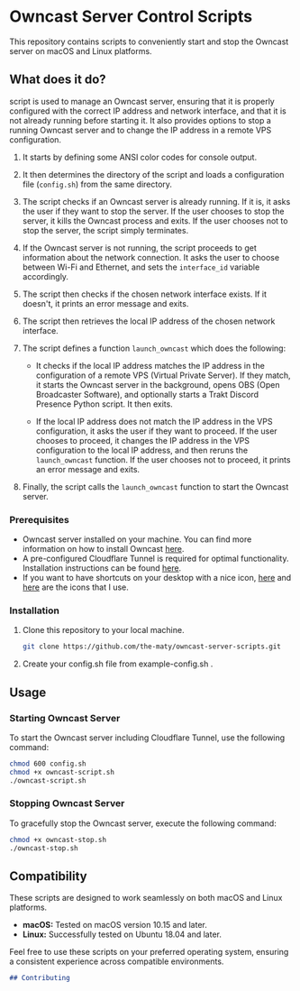 # Owncast Server Control Scripts

This repository contains scripts to conveniently start and stop the Owncast server on macOS and Linux platforms.

## What does it do?
script is used to manage an Owncast server, ensuring that it is properly configured with the correct IP address and network interface, and that it is not already running before starting it. It also provides options to stop a running Owncast server and to change the IP address in a remote VPS configuration.

1. It starts by defining some ANSI color codes for console output.

2. It then determines the directory of the script and loads a configuration file (`config.sh`) from the same directory.

3. The script checks if an Owncast server is already running. If it is, it asks the user if they want to stop the server. If the user chooses to stop the server, it kills the Owncast process and exits. If the user chooses not to stop the server, the script simply terminates.

4. If the Owncast server is not running, the script proceeds to get information about the network connection. It asks the user to choose between Wi-Fi and Ethernet, and sets the `interface_id` variable accordingly.

5. The script then checks if the chosen network interface exists. If it doesn't, it prints an error message and exits.

6. The script then retrieves the local IP address of the chosen network interface.

7. The script defines a function `launch_owncast` which does the following:

   - It checks if the local IP address matches the IP address in the configuration of a remote VPS (Virtual Private Server). If they match, it starts the Owncast server in the background, opens OBS (Open Broadcaster Software), and optionally starts a Trakt Discord Presence Python script. It then exits.
   
   - If the local IP address does not match the IP address in the VPS configuration, it asks the user if they want to proceed. If the user chooses to proceed, it changes the IP address in the VPS configuration to the local IP address, and then reruns the `launch_owncast` function. If the user chooses not to proceed, it prints an error message and exits.

8. Finally, the script calls the `launch_owncast` function to start the Owncast server.

### Prerequisites

- Owncast server installed on your machine. You can find more information on how to install Owncast [here](https://owncast.online/docs/).
- A pre-configured Cloudflare Tunnel is required for optimal functionality. Installation instructions can be found [here](https://www.linkedin.com/pulse/cloudflare-tunnel-setup-docker-christian-rune).
- If you want to have shortcuts on your desktop with a nice icon, [here](https://www.iconfinder.com/icons/103344/stop_server_icon) and [here](https://www.iconfinder.com/icons/103341/run_server_icon) are the icons that I use.

### Installation

1. Clone this repository to your local machine.

   ```bash
   git clone https://github.com/the-maty/owncast-server-scripts.git
   ```

2. Create your config.sh file from example-config.sh .

## Usage

### Starting Owncast Server

To start the Owncast server including Cloudflare Tunnel, use the following command:

```bash
chmod 600 config.sh
chmod +x owncast-script.sh
./owncast-script.sh
```
### Stopping Owncast Server

To gracefully stop the Owncast server, execute the following command:

```bash
chmod +x owncast-stop.sh
./owncast-stop.sh
```

## Compatibility

These scripts are designed to work seamlessly on both macOS and Linux platforms.

- **macOS:** Tested on macOS version 10.15 and later.
- **Linux:** Successfully tested on Ubuntu 18.04 and later.

Feel free to use these scripts on your preferred operating system, ensuring a consistent experience across compatible environments.

```markdown
## Contributing
